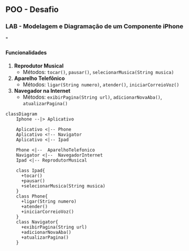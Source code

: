 
## POO - Desafio

### LAB - Modelagem e Diagramação de um Componente iPhone
"
#### Funcionalidades
1. **Reprodutor Musical**
    - Métodos: `tocar()`, `pausar()`, `selecionarMusica(String musica)`
2. **Aparelho Telefônico**
    - Métodos: `ligar(String numero)`, `atender()`, `iniciarCorreioVoz()`
3. **Navegador na Internet**
    - Métodos: `exibirPagina(String url)`, `adicionarNovaAba()`, `atualizarPagina()`

```mermaid
classDiagram
    Iphone --|> Aplicativo

    Aplicativo <|-- Phone 
    Aplicativo <!-- Navigator  
    Aplicativo <|-- Ipad  
    
    Phone <|--  AparelhoTelefonico 
    Navigator <|--  NavegadorInternet
    Ipad <|-- ReprodutorMusical    

    class Ipad{
      +tocar()
      +pausar()
      +selecionarMusica(String musica)
    }
    class Phone{
      +ligar(String numero)
      +atender()
      +iniciarCorreioVoz()
    }
    class Navigator{
      +exibirPagina(String url)
      +adicionarNovaAba()
      +atualizarPagina()
    }
```